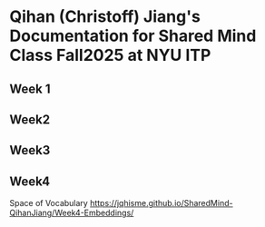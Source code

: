 # Qihan (Christoff) Jiang's Documentation for Shared Mind Class Fall2025 at NYU ITP

## Week 1

## Week2

## Week3

## Week4
Space of Vocabulary
https://jqhisme.github.io/SharedMind-QihanJiang/Week4-Embeddings/
